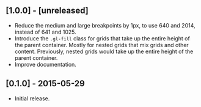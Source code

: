 
## [1.0.0] - [unreleased]

* Reduce the medium and large breakpoints by 1px, to use 640 and 2014, instead of 641 and 1025.
* Introduce the `.gl-fill` class for grids that take up the entire height of the parent container. Mostly for nested grids that mix grids and other content. Previously, nested grids would take up the entire height of the parent container.
* Improve documentation.

## [0.1.0] - 2015-05-29

* Initial release.
